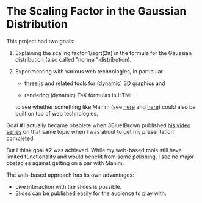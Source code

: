 <!DOCTYPE html>
<h1>The Scaling Factor in the Gaussian Distribution</h1>

<p>
  This project had two goals:
</p>
<ol>
  <li>
    <p>
      Explaining the scaling factor 1/sqrt(2π) in the formula for the
      Gaussian distribution (also called "normal" distribution).
    </p>
  </li>
  <li>
    <p>
      Experimenting with various web technologies, in particular
    </p>
    <ul>
      <li>
        <p>
          three.js and related tools for (dynamic) 3D graphics and
        </p>
      </li>
      <li>
        <p>
          rendering (dynamic) TeX formulas in HTML
        </p>
      </li>
    </ul>
    <p>
      to see whether something like Manim
      (see <a href="https://github.com/3b1b/manim">here</a>
      and <a href="https://github.com/ManimCommunity/manim">here</a>)
      could also be built on top of web technologies.
    </p>
  </li>
</ol>
<p>
  Goal #1 actually became obsolete when 3Blue1Brown published
  <a href="https://www.youtube.com/watch?v=cy8r7WSuT1I">his video series</a>
  on that same topic when I was about to get my presentation completed.
</p>
<p>
  But I think goal #2 was achieved.
  While my web-based tools still have limited functionality
  and would benefit from some polishing,
  I see no major obstacles against getting on a par with Manim.
</p>
<p>
  The web-based approach has its own advantages:
</p>
<ul>
  <li>Live interaction with the slides is possible.</li>
  <li>Slides can be published easily for the audience to play with.</li>
</ul>
